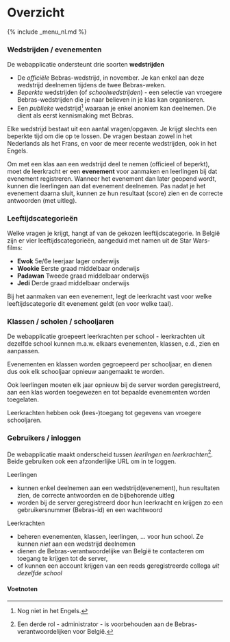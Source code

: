 Overzicht
===

{% include _menu_nl.md %}

### Wedstrijden / evenementen

De webapplicatie ondersteunt drie soorten **wedstrijden**
* De _officiële_ Bebras-wedstrijd, in november. Je kan enkel aan deze wedstrijd deelnemen 
tijdens de twee Bebras-weken.
* *Beperkte* wedstrijden (of *schoolwedstrijden*) - een selectie van vroegere Bebras-wedstrijden die je naar believen in je klas
  kan organiseren.
* Een *publieke* wedstrijd[^3] waaraan je enkel anoniem kan deelnemen. Die dient als eerst kennismaking
  met Bebras.

Elke wedstrijd bestaat uit een aantal vragen/opgaven. Je krijgt slechts een
beperkte tijd om die op te lossen. De vragen bestaan zowel in het Nederlands als het Frans, en
voor de meer recente wedstrijden, ook in het Engels.

Om met een klas aan een wedstrijd deel te nemen (officieel of beperkt),
moet de leerkracht er een **evenement** voor aanmaken en leerlingen bij dat evenement
registreren. Wanneer het evenement dan later geopend wordt, kunnen
die leerlingen aan dat evenement deelnemen. Pas nadat je het evenement daarna sluit, 
kunnen ze hun resultaat (score) zien en de correcte antwoorden (met uitleg).

### Leeftijdscategorieën
Welke vragen je krijgt, hangt af van de gekozen leeftijdscategorie. In België zijn
er vier leeftijdscategorieën, aangeduid met namen uit de Star Wars-films:

* **Ewok** 5e/6e leerjaar lager onderwijs
* **Wookie** Eerste graad middelbaar onderwijs
* **Padawan** Tweede graad middelbaar onderwijs
* **Jedi** Derde graad middelbaar onderwijs

Bij het aanmaken van een evenement, legt de leerkracht vast voor welke leeftijdscategorie
dit evenement geldt (en voor welke taal).

### Klassen / scholen / schooljaren
De webapplicatie groepeert leerkrachten per school - leerkrachten uit
dezelfde school kunnen m.a.w. elkaars evenementen, klassen, e.d., zien
en aanpassen.

Evenementen en klassen worden gegroepeerd per schooljaar, en dienen dus
ook elk schooljaar opnieuw aangemaakt te worden.

Ook leerlingen moeten elk jaar opnieuw bij de server worden geregistreerd, aan een
klas worden toegewezen en tot bepaalde evenementen worden toegelaten.

Leerkrachten hebben ook (lees-)toegang tot gegevens van vroegere schooljaren.

### Gebruikers / inloggen
De webapplicatie maakt onderscheid tussen _leerlingen_ en _leerkrachten_[^2]. Beide gebruiken
ook een afzonderlijke URL om in te loggen.

Leerlingen
* kunnen enkel deelnemen aan een wedstrijd(evenement), hun resultaten zien, de
correcte antwoorden en de bijbehorende uitleg
* worden bij de server geregistreerd door hun leerkracht en krijgen zo een
  gebruikersnummer (Bebras-id) en een wachtwoord

Leerkrachten
* beheren evenementen, klassen, leerlingen, … voor hun school. Ze kunnen _niet_ aan een wedstrijd deelnemen
* dienen de Bebras-verantwoordelijke van België te contacteren om toegang te krijgen tot
  de server,
* of kunnen een account krijgen van een reeds geregistreerde collega *uit dezelfde school*

#### Voetnoten

[^2]: Een derde rol - administrator - is voorbehouden aan de Bebras-verantwoordelijken voor België.

[^3]: Nog niet in het Engels.





